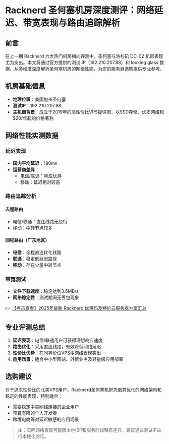 # Racknerd 圣何塞机房深度测评：网络延迟、带宽表现与路由追踪解析

## 前言
在上一期 Racknerd 六大热门机房横向评测中，圣何塞与洛杉矶 DC-02 机房表现尤为突出。本文将通过官方提供的测试 IP（192.210.207.88）和 looking glass 数据，从多维度深度解析圣何塞机房的网络性能，为您的服务器选购提供专业参考。

## 机房基础信息
- **地理位置**：美国加州圣何塞
- **测试IP**：192.210.207.88
- **主机商背景**：成立于2019年的高性价比VPS提供商，以SSD存储、优质网络和$20/年起的价格著称

## 网络性能实测数据
### 延迟表现
- **国内平均延迟**：180ms
- **运营商差异**：
  - 电信/联通：响应优异
  - 移动：延迟相对较高

### 路由追踪分析
#### 去程路由
- 电信/联通：直连线路无绕行
- 移动：中转节点较多

#### 回程路由（广东地区）
- **电信**：全程直连优化线路
- **联通**：稳定低延迟路径
- **移动**：存在少量中转节点

### 带宽测试
- **文件下载速度**：稳定达到3.5MB/s
- **网络稳定性**：测试期间无丢包现象

👉 [【点击查看】2025年最新 Racknerd 优惠码及特价云服务器方案汇总](https://bit.ly/Rack_Nerd)

## 专业评测总结
1. **延迟表现**：电信/联通用户可获得理想响应速度
2. **路由优化**：采用直连线路，有效降低网络延迟
3. **性价比优势**：在同等价位VPS中网络表现突出
4. **适用场景**：适合中小型网站、外贸业务及轻量级应用部署

## 选购建议
对于追求性价比的北美VPS用户，Racknerd圣何塞机房凭借其优化的网络架构和稳定的性能表现，特别适合：
- 需要稳定中美网络连接的企业用户
- 预算有限的个人开发者
- 跨境电商等对延迟敏感的应用场景

> 注：实际网络表现可能因本地ISP和服务时段略有差异，建议通过测试IP进行本地化验证。